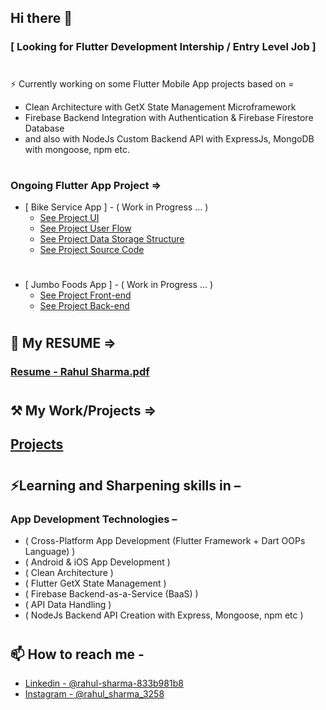 ## Hi there 👋
### [  **Looking for Flutter Development Intership / Entry Level Job**  ]
# 
⚡ Currently working on some Flutter Mobile App projects based on = 

 - Clean Architecture with GetX State Management Microframework
 - Firebase Backend Integration with Authentication & Firebase Firestore Database
 - and also with NodeJs Custom Backend API with ExpressJs, MongoDB with mongoose, npm etc.
# 
# 
### Ongoing Flutter App Project =>
- [ Bike Service App ] - ( Work in Progress ... )
  - [See Project UI](https://www.figma.com/file/TRROvECJsZPQpHpFB3q8yV/Design?type=design&node-id=0%3A1&mode=design&t=wINO4OIsEVppsyFe-1)
  - [See Project User Flow](https://www.figma.com/file/TRROvECJsZPQpHpFB3q8yV/Design?type=design&node-id=56%3A52&mode=design&t=IjWCud1NxeCFLruT-1)
  - [See Project Data Storage Structure](https://www.figma.com/file/TRROvECJsZPQpHpFB3q8yV/Design?type=design&node-id=73%3A52&mode=design&t=ichM1kuWZKiumshx-1) 
  - [See Project Source Code](https://github.com/Rahul-Sharma-Github/Bike-Service-App)
#
- [ Jumbo Foods App ] - ( Work in Progress ... )
  - [See Project Front-end](https://github.com/Rahul-Sharma-Github/jumbo_foods_app)
  - [See Project Back-end](https://github.com/Rahul-Sharma-Github/nodejs_server)
#
#
## 👷 My RESUME => 
### [Resume - Rahul Sharma.pdf](https://github.com/Rahul-Sharma-Github/Rahul-Sharma-Github/files/13856660/Resume.-.Rahul.Sharma.pdf)

#
#
## ⚒ My Work/Projects =>
## [Projects](https://github.com/Rahul-Sharma-Github?tab=repositories)
#
#
## ⚡Learning and Sharpening skills in –
###   ‍App Development Technologies – 
-   ( Cross-Platform App Development (Flutter Framework + Dart OOPs Language) )
-   ( Android & iOS App Development )
-   ( Clean Architecture )
-   ( Flutter GetX State Management )
-   ( Firebase Backend-as-a-Service (BaaS) )
-   ( API Data Handling )
-   ( NodeJs Backend API Creation with Express, Mongoose, npm etc )
#
#
## 📫 How to reach me -
* [Linkedin - @rahul-sharma-833b981b8](https://www.linkedin.com/in/rahul-sharma-b03039143/)
* [Instagram - @rahul_sharma_3258](https://www.instagram.com/rahul_sharma_3258/)
# 
# 



